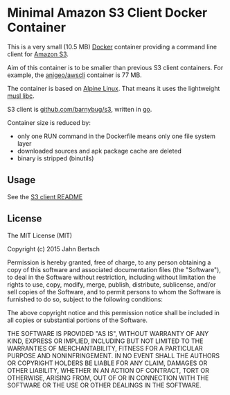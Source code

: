 Minimal Amazon S3 Client Docker Container
=========================================

This is a very small (10.5 MB) [Docker](https://www.docker.com) container providing a command line client for [Amazon S3](https://aws.amazon.com/s3).

Aim of this container is to be smaller than previous S3 client containers. For example, the [anigeo/awscli](https://registry.hub.docker.com/u/anigeo/awscli) container is 77 MB.

The container is based on [Alpine Linux](http://alpinelinux.org). That means it uses the lightweight [musl libc](http://www.musl-libc.org).

S3 client is [github.com/barnybug/s3](https://github.com/barnybug/s3), written in [go](https://golang.org).

Container size is reduced by:

  - only one RUN command in the Dockerfile means only one file system layer
  - downloaded sources and apk package cache are deleted
  - binary is stripped (binutils)

Usage
-----

See the [S3 client README](https://github.com/barnybug/s3#setup)

License
-------

The MIT License (MIT)

Copyright (c) 2015 Jahn Bertsch

Permission is hereby granted, free of charge, to any person obtaining a copy
of this software and associated documentation files (the "Software"), to deal
in the Software without restriction, including without limitation the rights
to use, copy, modify, merge, publish, distribute, sublicense, and/or sell
copies of the Software, and to permit persons to whom the Software is
furnished to do so, subject to the following conditions:

The above copyright notice and this permission notice shall be included in all
copies or substantial portions of the Software.

THE SOFTWARE IS PROVIDED "AS IS", WITHOUT WARRANTY OF ANY KIND, EXPRESS OR
IMPLIED, INCLUDING BUT NOT LIMITED TO THE WARRANTIES OF MERCHANTABILITY,
FITNESS FOR A PARTICULAR PURPOSE AND NONINFRINGEMENT. IN NO EVENT SHALL THE
AUTHORS OR COPYRIGHT HOLDERS BE LIABLE FOR ANY CLAIM, DAMAGES OR OTHER
LIABILITY, WHETHER IN AN ACTION OF CONTRACT, TORT OR OTHERWISE, ARISING FROM,
OUT OF OR IN CONNECTION WITH THE SOFTWARE OR THE USE OR OTHER DEALINGS IN THE
SOFTWARE.
